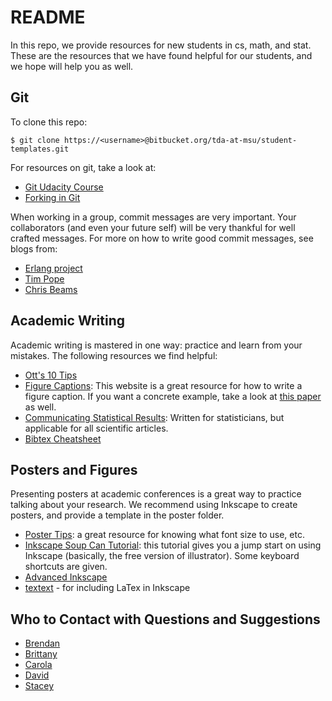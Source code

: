 # README #

In this repo, we provide resources for new students in cs, math,
and stat.  These are the resources that we have found
helpful for our students, and we hope will help you as well.

## Git ##

To clone this repo:
```
$ git clone https://<username>@bitbucket.org/tda-at-msu/student-templates.git
```

For resources on git, take a look at:

- [Git Udacity
  Course](https://www.udacity.com/course/how-to-use-git-and-github--ud775)
- [Forking in Git](https://help.github.com/articles/fork-a-repo/)

When working in a group, commit messages are very important.  Your collaborators
(and even your future self) will be very thankful for well crafted messages.
For more on how to write good commit messages, see blogs from:

- [Erlang project](https://github.com/erlang/otp/wiki/writing-good-commit-messages)
- [Tim Pope](http://tbaggery.com/2008/04/19/a-note-about-git-commit-messages.html)
- [Chris Beams](https://chris.beams.io/posts/git-commit/)

## Academic Writing ##

Academic writing is mastered in one way: practice and learn from your mistakes.  The following resources we find helpful:

- [Ott's 10 Tips](http://www.ms.uky.edu/~kott/proof_help.pdf)
- [Figure
  Captions](http://www.biosciencewriters.com/Tips-for-Writing-Outstanding-Scientific-Figure-Legends.aspx):
  This website is a great resource for how to write a figure caption. If you
  want a concrete example, take a look at [this
  paper](http://pub.ist.ac.at/~edels/Papers/2012-P-11-PHTheoryPractice.pdf) as
  well.
- [Communicating Statistical Results](http://www.stat.colostate.edu/~jah/teach/st540/write.pdf):
  Written for statisticians, but applicable for all scientific articles.
- [Bibtex Cheatsheet](https://en.wikibooks.org/wiki/LaTeX/Bibliography_Management)

## Posters and Figures ##

Presenting posters at academic conferences is a great way to practice talking
about your research.  We recommend using Inkscape to create posters, and provide
a template in the poster folder.

- [Poster Tips](https://www.makesigns.com/tutorials/poster-design-layout.aspx):
  a great resource for knowing what font size to use, etc.
- [Inkscape Soup Can Tutorial](http://tavmjong.free.fr/INKSCAPE/MANUAL/html/SoupCan.html): this tutorial gives you a jump start on using Inkscape (basically, the free version of illustrator).  Some keyboard shortcuts are given.
- [Advanced Inkscape](https://inkscape.org/en/doc/tutorials/advanced/tutorial-advanced.en.html)
- [textext](https://pav.iki.fi/software/textext/) - for including LaTex in Inkscape

## Who to Contact with Questions and Suggestions ##

- [Brendan](https://brendanmumey.wordpress.com/)
- [Brittany](http://www.fasy.us)
- [Carola](http://www.cs.tulane.edu/~carola/)
- [David](http://www.millman.us)
- [Stacey](http://www.math.montana.edu/shancock/)
